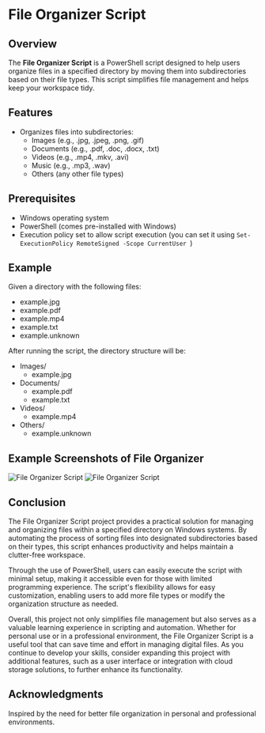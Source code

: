 # File Organizer Script

## Overview

The **File Organizer Script** is a PowerShell script designed to help users organize files in a specified directory by moving them into subdirectories based on their file types. This script simplifies file management and helps keep your workspace tidy.

## Features

- Organizes files into subdirectories:
  - Images (e.g., .jpg, .jpeg, .png, .gif)
  - Documents (e.g., .pdf, .doc, .docx, .txt)
  - Videos (e.g., .mp4, .mkv, .avi)
  - Music (e.g., .mp3, .wav)
  - Others (any other file types)

## Prerequisites

- Windows operating system
- PowerShell (comes pre-installed with Windows)
- Execution policy set to allow script execution (you can set it using `Set-ExecutionPolicy RemoteSigned -Scope CurrentUser `)

## Example

Given a directory with the following files:
- example.jpg
- example.pdf
- example.mp4
- example.txt
- example.unknown

After running the script, the directory structure will be:
- Images/
  - example.jpg
- Documents/
  - example.pdf
  - example.txt
- Videos/
  - example.mp4
- Others/
  - example.unknown

## Example Screenshots of File Organizer

![File Organizer Script](https://github.com/user-attachments/assets/9a957663-efd0-4fa4-8558-ef61142455aa)
![File Organizer Script](https://github.com/user-attachments/assets/9886a6fa-4e80-449b-a533-bbec43a63eb2)

## Conclusion

The File Organizer Script project provides a practical solution for managing and organizing files within a specified directory on Windows systems. By automating the process of sorting files into designated subdirectories based on their types, this script enhances productivity and helps maintain a clutter-free workspace.

Through the use of PowerShell, users can easily execute the script with minimal setup, making it accessible even for those with limited programming experience. The script's flexibility allows for easy customization, enabling users to add more file types or modify the organization structure as needed.

Overall, this project not only simplifies file management but also serves as a valuable learning experience in scripting and automation. Whether for personal use or in a professional environment, the File Organizer Script is a useful tool that can save time and effort in managing digital files. As you continue to develop your skills, consider expanding this project with additional features, such as a user interface or integration with cloud storage solutions, to further enhance its functionality.

## Acknowledgments

Inspired by the need for better file organization in personal and professional environments.
